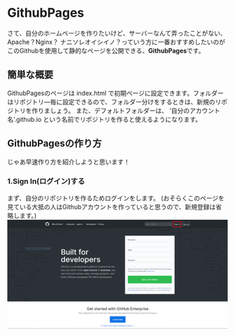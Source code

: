 # GithubPages
  
さて、自分のホームページを作りたいけど、サーバーなんて弄ったことがない、Apache？Nginx？ ナニソレオイシイノ？っていう方に一番おすすめしたいのがこのGithubを使用して静的なページを公開できる、**GithubPages**です。

## 簡単な概要
GithubPagesのページは index.html で初期ページに設定できます。フォルダーはリポジトリ―毎に設定できるので、フォルダー分けをするときは、新規のリポジトリを作りましょう。
また、デフォルトフォルダーは、 ’自分のアカウント名’.github.io という名前でリポジトリを作ると使えるようになります。

## GithubPagesの作り方
じゃあ早速作り方を紹介しようと思います！

### 1.Sign In(ログイン)する
まず、自分のリポジトリを作るためログインをします。
(おそらくこのページを見ている大抵の人はGithubアカウントを作っていると思うので、新規登録は省略します。)
![signin](./Image/img16.png)
